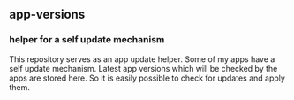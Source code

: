 ## app-versions

### helper for a self update mechanism

This repository serves as an app update helper. Some of my apps have a self update mechanism. Latest app versions which will be checked by the apps are stored here. So it is easily possible to check for updates and apply them.
